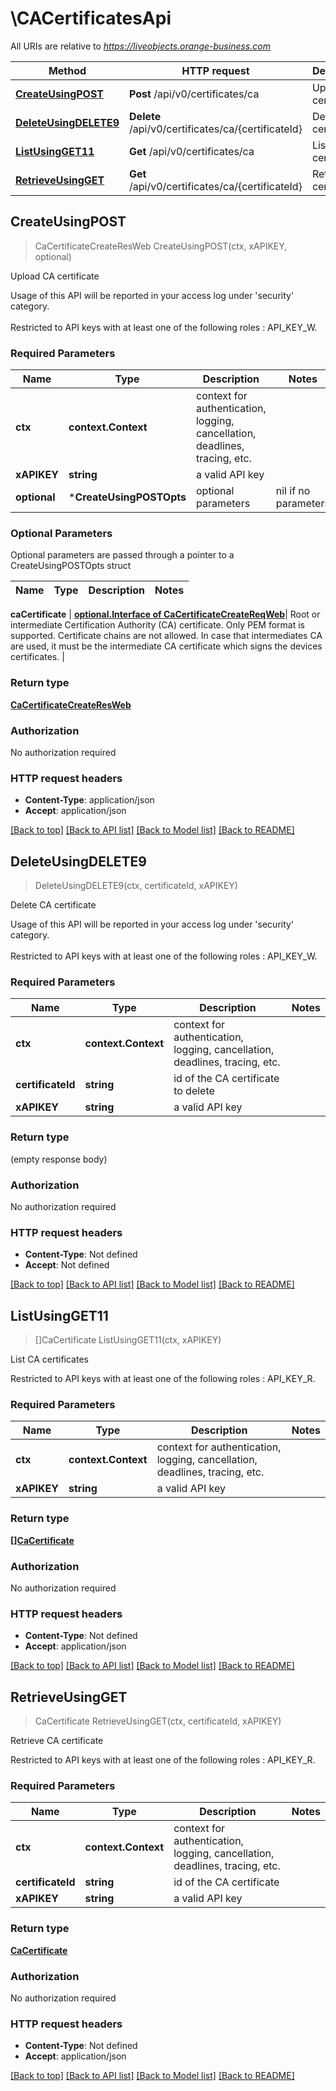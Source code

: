 # \CACertificatesApi

All URIs are relative to *https://liveobjects.orange-business.com*

Method | HTTP request | Description
------------- | ------------- | -------------
[**CreateUsingPOST**](CACertificatesApi.md#CreateUsingPOST) | **Post** /api/v0/certificates/ca | Upload CA certificate
[**DeleteUsingDELETE9**](CACertificatesApi.md#DeleteUsingDELETE9) | **Delete** /api/v0/certificates/ca/{certificateId} | Delete CA certificate
[**ListUsingGET11**](CACertificatesApi.md#ListUsingGET11) | **Get** /api/v0/certificates/ca | List CA certificates
[**RetrieveUsingGET**](CACertificatesApi.md#RetrieveUsingGET) | **Get** /api/v0/certificates/ca/{certificateId} | Retrieve CA certificate



## CreateUsingPOST

> CaCertificateCreateResWeb CreateUsingPOST(ctx, xAPIKEY, optional)

Upload CA certificate

Usage of this API will be reported in your access log under 'security' category.<br><br>Restricted to API keys with at least one of the following roles : API_KEY_W.

### Required Parameters


Name | Type | Description  | Notes
------------- | ------------- | ------------- | -------------
**ctx** | **context.Context** | context for authentication, logging, cancellation, deadlines, tracing, etc.
**xAPIKEY** | **string**| a valid API key | 
 **optional** | ***CreateUsingPOSTOpts** | optional parameters | nil if no parameters

### Optional Parameters

Optional parameters are passed through a pointer to a CreateUsingPOSTOpts struct


Name | Type | Description  | Notes
------------- | ------------- | ------------- | -------------

 **caCertificate** | [**optional.Interface of CaCertificateCreateReqWeb**](CaCertificateCreateReqWeb.md)| Root or intermediate Certification Authority (CA) certificate. Only PEM format is supported. Certificate chains are not allowed. In case that intermediates CA are used, it must be the intermediate CA certificate which signs the devices certificates. | 

### Return type

[**CaCertificateCreateResWeb**](CaCertificateCreateResWeb.md)

### Authorization

No authorization required

### HTTP request headers

- **Content-Type**: application/json
- **Accept**: application/json

[[Back to top]](#) [[Back to API list]](../README.md#documentation-for-api-endpoints)
[[Back to Model list]](../README.md#documentation-for-models)
[[Back to README]](../README.md)


## DeleteUsingDELETE9

> DeleteUsingDELETE9(ctx, certificateId, xAPIKEY)

Delete CA certificate

Usage of this API will be reported in your access log under 'security' category.<br><br>Restricted to API keys with at least one of the following roles : API_KEY_W.

### Required Parameters


Name | Type | Description  | Notes
------------- | ------------- | ------------- | -------------
**ctx** | **context.Context** | context for authentication, logging, cancellation, deadlines, tracing, etc.
**certificateId** | **string**| id of the CA certificate to delete | 
**xAPIKEY** | **string**| a valid API key | 

### Return type

 (empty response body)

### Authorization

No authorization required

### HTTP request headers

- **Content-Type**: Not defined
- **Accept**: Not defined

[[Back to top]](#) [[Back to API list]](../README.md#documentation-for-api-endpoints)
[[Back to Model list]](../README.md#documentation-for-models)
[[Back to README]](../README.md)


## ListUsingGET11

> []CaCertificate ListUsingGET11(ctx, xAPIKEY)

List CA certificates

Restricted to API keys with at least one of the following roles : API_KEY_R.

### Required Parameters


Name | Type | Description  | Notes
------------- | ------------- | ------------- | -------------
**ctx** | **context.Context** | context for authentication, logging, cancellation, deadlines, tracing, etc.
**xAPIKEY** | **string**| a valid API key | 

### Return type

[**[]CaCertificate**](CaCertificate.md)

### Authorization

No authorization required

### HTTP request headers

- **Content-Type**: Not defined
- **Accept**: application/json

[[Back to top]](#) [[Back to API list]](../README.md#documentation-for-api-endpoints)
[[Back to Model list]](../README.md#documentation-for-models)
[[Back to README]](../README.md)


## RetrieveUsingGET

> CaCertificate RetrieveUsingGET(ctx, certificateId, xAPIKEY)

Retrieve CA certificate

Restricted to API keys with at least one of the following roles : API_KEY_R.

### Required Parameters


Name | Type | Description  | Notes
------------- | ------------- | ------------- | -------------
**ctx** | **context.Context** | context for authentication, logging, cancellation, deadlines, tracing, etc.
**certificateId** | **string**| id of the CA certificate | 
**xAPIKEY** | **string**| a valid API key | 

### Return type

[**CaCertificate**](CaCertificate.md)

### Authorization

No authorization required

### HTTP request headers

- **Content-Type**: Not defined
- **Accept**: application/json

[[Back to top]](#) [[Back to API list]](../README.md#documentation-for-api-endpoints)
[[Back to Model list]](../README.md#documentation-for-models)
[[Back to README]](../README.md)

